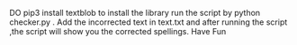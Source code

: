 DO pip3 install textblob to install the library
run the script by python checker.py .
Add the incorrected text in text.txt and after running the script ,the script will show you the corrected spellings.
Have Fun
